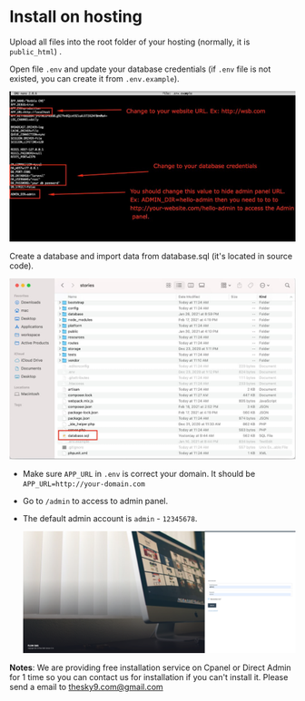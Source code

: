 # Install on hosting

Upload all files into the root folder of your hosting (normally, it is `public_html`) .

Open file `.env` and update your database credentials (if `.env` file is not existed, you can create it from `.env.example`).

  ![Env](_images/installation/50848231176_5a3ba243e7_b.jpeg)

Create a database and import data from database.sql (it's located in source code).

  ![Database](_images/installation/50969326586_8edcb3c6f9_b.jpeg)

- Make sure `APP_URL` in `.env` is correct your domain. It should be `APP_URL=http://your-domain.com`
- Go to `/admin` to access to admin panel.
- The default admin account is `admin` - `12345678`.

  ![Login](_images/installation/admin-login.png)

**Notes**: We are providing free installation service on Cpanel or Direct Admin for 1 time so you can contact us for installation if you can't install it.
Please send a email to thesky9.com@gmail.com

